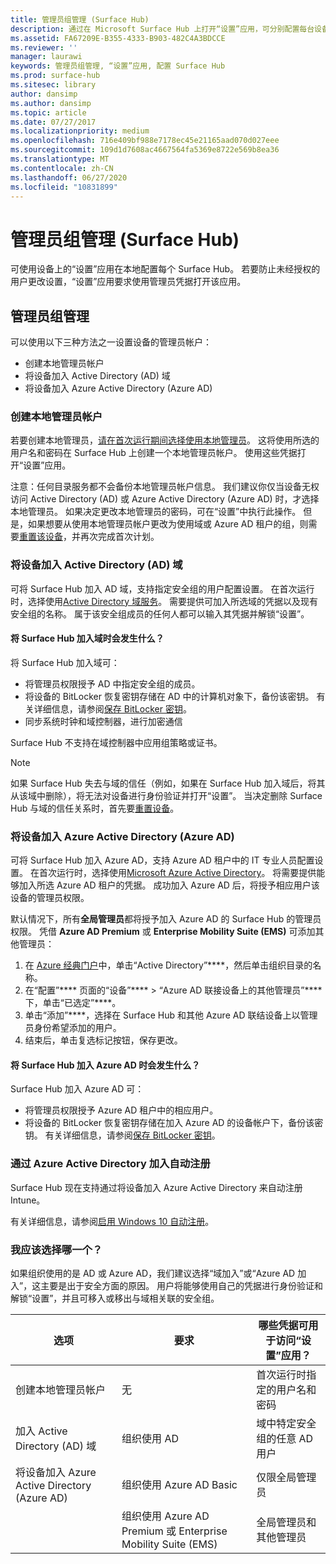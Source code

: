 ```yaml
---
title: 管理员组管理 (Surface Hub)
description: 通过在 Microsoft Surface Hub 上打开“设置”应用，可分别配置每台设备。
ms.assetid: FA67209E-B355-4333-B903-482C4A3BDCCE
ms.reviewer: ''
manager: laurawi
keywords: 管理员组管理, “设置”应用, 配置 Surface Hub
ms.prod: surface-hub
ms.sitesec: library
author: dansimp
ms.author: dansimp
ms.topic: article
ms.date: 07/27/2017
ms.localizationpriority: medium
ms.openlocfilehash: 716e409bf988e7178ec45e21165aad070d027eee
ms.sourcegitcommit: 109d1d7608ac4667564fa5369e8722e569b8ea36
ms.translationtype: MT
ms.contentlocale: zh-CN
ms.lasthandoff: 06/27/2020
ms.locfileid: "10831899"
---
```

# 管理员组管理 (Surface Hub)


可使用设备上的“设置”应用在本地配置每个 Surface Hub。 若要防止未经授权的用户更改设置，“设置”应用要求使用管理员凭据打开该应用。


## 管理员组管理

可以使用以下三种方法之一设置设备的管理员帐户：

-   创建本地管理员帐户
-   将设备加入 Active Directory (AD) 域
-   将设备加入 Azure Active Directory (Azure AD)


### 创建本地管理员帐户

若要创建本地管理员，[请在首次运行期间选择使用本地管理员](first-run-program-surface-hub.md#use-a-local-admin)。 这将使用所选的用户名和密码在 Surface Hub 上创建一个本地管理员帐户。 使用这些凭据打开“设置”应用。 

注意：任何目录服务都不会备份本地管理员帐户信息。 我们建议你仅当设备无权访问 Active Directory (AD) 或 Azure Active Directory (Azure AD) 时，才选择本地管理员。 如果决定更改本地管理员的密码，可在“设置”中执行此操作。 但是，如果想要从使用本地管理员帐户更改为使用域或 Azure AD 租户的组，则需要[重置该设备](device-reset-surface-hub.md)，并再次完成首次计划。

### 将设备加入 Active Directory (AD) 域

可将 Surface Hub 加入 AD 域，支持指定安全组的用户配置设置。 在首次运行时，选择使用[Active Directory 域服务](first-run-program-surface-hub.md#use-active-directory-domain-services)。 需要提供可加入所选域的凭据以及现有安全组的名称。 属于该安全组成员的任何人都可以输入其凭据并解锁“设置”。

#### 将 Surface Hub 加入域时会发生什么？
将 Surface Hub 加入域可：
- 将管理员权限授予 AD 中指定安全组的成员。
- 将设备的 BitLocker 恢复密钥存储在 AD 中的计算机对象下，备份该密钥。 有关详细信息，请参阅[保存 BitLocker 密钥](save-bitlocker-key-surface-hub.md)。
- 同步系统时钟和域控制器，进行加密通信

Surface Hub 不支持在域控制器中应用组策略或证书。

> [!NOTE]
> 如果 Surface Hub 失去与域的信任（例如，如果在 Surface Hub 加入域后，将其从该域中删除），将无法对设备进行身份验证并打开“设置”。 当决定删除 Surface Hub 与域的信任关系时，首先要[重置设备](device-reset-surface-hub.md)。


### 将设备加入 Azure Active Directory (Azure AD)

可将 Surface Hub 加入 Azure AD，支持 Azure AD 租户中的 IT 专业人员配置设置。 在首次运行时，选择使用[Microsoft Azure Active Directory](first-run-program-surface-hub.md#use-microsoft-azure-active-directory)。 将需要提供能够加入所选 Azure AD 租户的凭据。 成功加入 Azure AD 后，将授予相应用户该设备的管理员权限。

默认情况下，所有**全局管理员**都将授予加入 Azure AD 的 Surface Hub 的管理员权限。 凭借 **Azure AD Premium** 或 **Enterprise Mobility Suite (EMS)** 可添加其他管理员：
1.  在 [Azure 经典门户](https://manage.windowsazure.com/)中，单击“Active Directory”****，然后单击组织目录的名称。
2.  在“配置”**** 页面的“设备”**** > “Azure AD 联接设备上的其他管理员”**** 下，单击“已选定”****。
3.  单击“添加”****，选择在 Surface Hub 和其他 Azure AD 联结设备上以管理员身份希望添加的用户。
4.  结束后，单击复选标记按钮，保存更改。

#### 将 Surface Hub 加入 Azure AD 时会发生什么？
Surface Hub 加入 Azure AD 可：
- 将管理员权限授予 Azure AD 租户中的相应用户。
- 将设备的 BitLocker 恢复密钥存储在加入 Azure AD 的设备帐户下，备份该密钥。 有关详细信息，请参阅[保存 BitLocker 密钥](save-bitlocker-key-surface-hub.md)。

### 通过 Azure Active Directory 加入自动注册

Surface Hub 现在支持通过将设备加入 Azure Active Directory 来自动注册 Intune。 

有关详细信息，请参阅[启用 Windows 10 自动注册](https://docs.microsoft.com/intune/windows-enroll#enable-windows-10-automatic-enrollment)。

### 我应该选择哪一个？

如果组织使用的是 AD 或 Azure AD，我们建议选择“域加入”或“Azure AD 加入”，这主要是出于安全方面的原因。 用户将能够使用自己的凭据进行身份验证和解锁“设置”，并且可移入或移出与域相关联的安全组。

| 选项                                            | 要求                            | 哪些凭据可用于访问“设置”应用？  |
|---------------------------------------------------|-----------------------------------------|-------|
| 创建本地管理员帐户                      | 无                                    | 首次运行时指定的用户名和密码 |
| 加入 Active Directory (AD) 域              | 组织使用 AD               | 域中特定安全组的任意 AD 用户 |
| 将设备加入 Azure Active Directory (Azure AD) | 组织使用 Azure AD Basic   | 仅限全局管理员 |
| &nbsp;                                            | 组织使用 Azure AD Premium 或 Enterprise Mobility Suite (EMS) | 全局管理员和其他管理员 |


